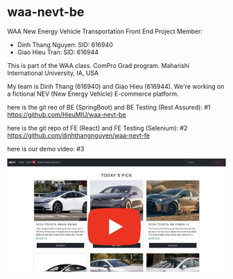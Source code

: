 # waa-nevt-be
WAA New Energy Vehicle Transportation Front End
Project Member:
+ Dinh Thang Nguyen: SID: 616940
+ Giao Hieu Tran: SID: 616944

This is part of the WAA class. ComPro Grad program. Maharishi International University, IA, USA


My team is Dinh Thang (616940) and Giao Hieu (616944). We're working on a fictional NEV (New Energy Vehicle) E-commerce platform. 


here is the git reo of BE (SpringBoot) and BE Testing (Rest Assured): #1
https://github.com/HieuMIU/waa-nevt-be


here is the git repo of FE (React) and FE Testing (Selenium): #2
https://github.com/dinhthangnguyen/waa-nevt-fe

here is our demo video: #3

[![Demo Video](docs/thumbnail/thumbnail.jpg)](https://mum0-my.sharepoint.com/:v:/g/personal/dnguyen_miu_edu1/EdK1tqeg2lJKm6V2jVrS6cQBq2Ur8EW1uP7Izp9_JG0E9A)

